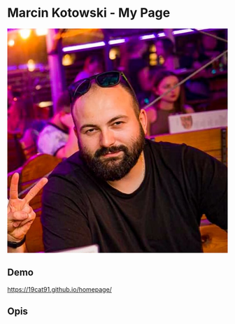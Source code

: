 # Marcin Kotowski - My Page
![Marcin Kotowski](images/306117437_8372039066170296_605663907372991955_n.jpg)
## Demo 
https://19cat91.github.io/homepage/

## Opis
